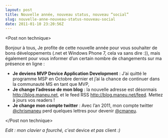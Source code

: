 ```yaml
---
layout: post
title: Nouvelle année, nouveau status, nouveau “social”
slug: nouvelle-anne-nouveau-status-nouveau-social
date: 2011-01-10 23:20:56Z
---
```


&lt;Post non technique&gt;

Bonjour à tous,
Je profite de cette nouvelle année pour vous souhaiter de bons développements (.net et Windows Phone 7, cela va sans dire :)), mais également pour vous informer d’un certain nombre de changements sur ma présence en ligne :
<ul>
	<li><strong>Je deviens MVP Device Application Development</strong> : J’ai quitté le programme MSP en Octobre dernier et j’ai la chance de continuer dans la communauté MS en tant que MVP,</li>
	<li><strong>Je change l’adresse de mon blog</strong> : la nouvelle adresse est désormais <a href="http://blog.maneu.net">http://blog.maneu.net</a>, et le feed RSS <a href="http://blog.maneu.net/feed">http://blog.maneu.net/feed</a>. Mettez à jours vos readers !</li>
	<li><strong>Je change mon compte twitter</strong> : Avec l’an 2011, mon compte twitter <a href="http://twitter.com/chrismaneu">@chrismaneu</a> perd quelques lettres pour devenir <a href="http://twitter.com/cmaneu">@cmaneu</a>.</li>
</ul>
&lt;/Post non technique&gt;

<em>Edit : mon clavier a fourché, c'est </em>device<em> et pas </em>client<em> :)</em>
